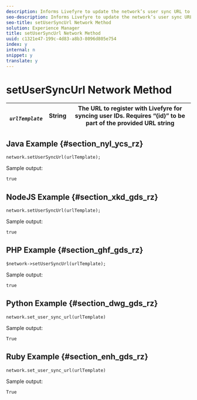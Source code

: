 ```yaml
---
description: Informs Livefyre to update the network’s user sync URL to the one provided. Returns a Boolean.
seo-description: Informs Livefyre to update the network’s user sync URL to the one provided. Returns a Boolean.
seo-title: setUserSyncUrl Network Method
solution: Experience Manager
title: setUserSyncUrl Network Method
uuid: c1321e47-199c-4d83-a8b3-8096d805e754
index: y
internal: n
snippet: y
translate: y
---
```


# setUserSyncUrl Network Method


|  *` urlTemplate`* | String  | The URL to register with Livefyre for syncing user IDs. Requires “{id}” to be part of the provided URL string  |
|---|---|---|


## Java Example {#section_nyl_ycs_rz}


```
network.setUserSyncUrl(urlTemplate); 

```
Sample output: 

```
true
```

## NodeJS Example {#section_xkd_gds_rz}


```
network.setUserSyncUrl(urlTemplate); 

```
Sample output: 

```
true
```

## PHP Example {#section_ghf_gds_rz}


```
$network->setUserSyncUrl(urlTemplate); 

```
Sample output: 

```
true
```

## Python Example {#section_dwg_gds_rz}


```
network.set_user_sync_url(urlTemplate) 

```
Sample output: 

```
True
```

## Ruby Example {#section_enh_gds_rz}


```
network.set_user_sync_url(urlTemplate) 

```
Sample output: 

```
True
```
